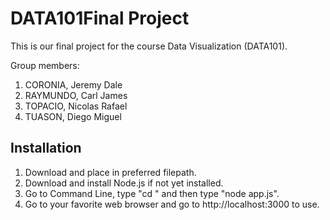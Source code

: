 # DATA101Final Project
This is our final project for the course Data Visualization (DATA101).

Group members:
1. CORONIA, Jeremy Dale
2. RAYMUNDO, Carl James
3. TOPACIO, Nicolas Rafael
4. TUASON, Diego Miguel

## Installation
1. Download and place in preferred filepath.
2. Download and install Node.js if not yet installed.
3. Go to Command Line, type "cd <Filepath of app>" and then type "node app.js".
4. Go to your favorite web browser and go to http://localhost:3000 to use.